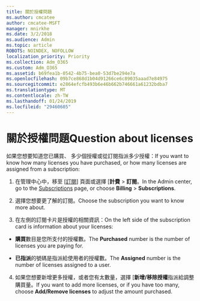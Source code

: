 ```yaml
---
title: 關於授權問題
ms.author: cmcatee
author: cmcatee-MSFT
manager: mnirkhe
ms.date: 3/2/2018
ms.audience: Admin
ms.topic: article
ROBOTS: NOINDEX, NOFOLLOW
localization_priority: Priority
ms.collection: Adm_O365
ms.custom: Adm_O365
ms.assetid: b69fea1b-0542-4b75-bea0-53d7be294e7a
ms.openlocfilehash: 09b7ce868d1b04d91266ce6c89035aaad7e84975
ms.sourcegitcommit: e2864efcfb493b6e46b662b746661a61232bdba7
ms.translationtype: MT
ms.contentlocale: zh-TW
ms.lasthandoff: 01/24/2019
ms.locfileid: "29460605"
---
```

# <a name="question-about-licenses"></a><span data-ttu-id="c2476-102">關於授權問題</span><span class="sxs-lookup"><span data-stu-id="c2476-102">Question about licenses</span></span>

<span data-ttu-id="c2476-103">如果您想要知道您已購買、 多少個授權或從訂閱指派多少授權：</span><span class="sxs-lookup"><span data-stu-id="c2476-103">If you want to know how many licenses you have purchased, or how many licenses are assigned from a subscription:</span></span>
  
1. <span data-ttu-id="c2476-104">在管理中心中，移至 [[訂閱](https://go.microsoft.com/fwlink/p/?linkid=842054)] 頁面或選擇 [**計費** \> **訂閱**。</span><span class="sxs-lookup"><span data-stu-id="c2476-104">In the Admin center, go to the [Subscriptions](https://go.microsoft.com/fwlink/p/?linkid=842054) page, or choose **Billing** \> **Subscriptions**.</span></span>
    
2. <span data-ttu-id="c2476-105">選擇您想要更了解的訂閱。</span><span class="sxs-lookup"><span data-stu-id="c2476-105">Choose the subscription you want to know more about.</span></span>
    
3. <span data-ttu-id="c2476-106">在左側的訂閱卡片是授權的相關資訊：</span><span class="sxs-lookup"><span data-stu-id="c2476-106">On the left side of the subscription card is information about your licenses:</span></span>
    
  - <span data-ttu-id="c2476-107">**購買**數目是您所支付的授權數。</span><span class="sxs-lookup"><span data-stu-id="c2476-107">The **Purchased** number is the number of licenses you are paying for.</span></span> 
    
  - <span data-ttu-id="c2476-108">**已指派**的號碼是指派給使用者的授權數。</span><span class="sxs-lookup"><span data-stu-id="c2476-108">The **Assigned** number is the number of licenses assigned to a user.</span></span> 
    
4. <span data-ttu-id="c2476-109">如果您想要新增更多授權，或者您有太數量，選擇 [**新增/移除授權**指派給調整購買量。</span><span class="sxs-lookup"><span data-stu-id="c2476-109">If you want to add more licenses, or if you have too many, choose **Add/Remove licenses** to adjust the amount purchased.</span></span> 
    


